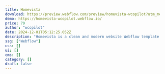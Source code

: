 ```yaml
---
title: Homevista
download: https://preview.webflow.com/preview/homevista-wcopilot?utm_medium=preview_link&utm_source=dashboard&utm_content=homevista-wcopilot&preview=86e6caada7af67cfecbe3243127945a7&workflow=preview
demo: https://homevista-wcopilot.webflow.io/
price: 79
author: "wcopilot"
date: 2024-12-01T05:12:25.052Z
description: "Homevista is a clean and modern website Webflow template for home entertainment installation websites. It can be used for home entertainment setup, movie entertainment, home cinema, home TV services, home sound system, home theatre."
ssg: ["Webflow"]
css: []
ui: []
cms: []
category: []
draft: false
---
```

